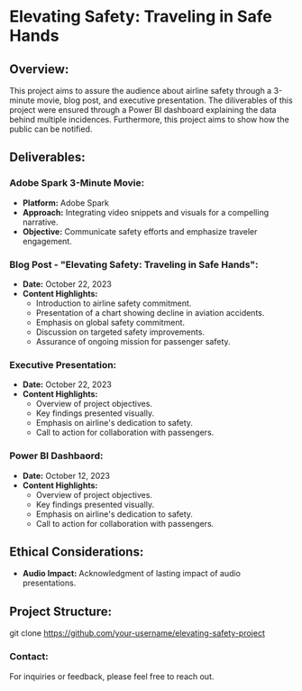 # Elevating Safety: Traveling in Safe Hands

## Overview:

This project aims to assure the audience about airline safety through a 3-minute movie, blog post, and executive presentation. The diliverables of this project were ensured through a Power BI dashboard explaining the data behind multiple incidences. Furthermore, this project aims to show how the public can be notified.

## Deliverables:

### Adobe Spark 3-Minute Movie:

- **Platform:** Adobe Spark
- **Approach:** Integrating video snippets and visuals for a compelling narrative.
- **Objective:** Communicate safety efforts and emphasize traveler engagement.

### Blog Post - "Elevating Safety: Traveling in Safe Hands":

- **Date:** October 22, 2023
- **Content Highlights:**
  - Introduction to airline safety commitment.
  - Presentation of a chart showing decline in aviation accidents.
  - Emphasis on global safety commitment.
  - Discussion on targeted safety improvements.
  - Assurance of ongoing mission for passenger safety.

### Executive Presentation:

- **Date:** October 22, 2023
- **Content Highlights:**
  - Overview of project objectives.
  - Key findings presented visually.
  - Emphasis on airline's dedication to safety.
  - Call to action for collaboration with passengers.

### Power BI Dashbaord:

- **Date:** October 12, 2023
- **Content Highlights:**
  - Overview of project objectives.
  - Key findings presented visually.
  - Emphasis on airline's dedication to safety.
  - Call to action for collaboration with passengers.

## Ethical Considerations:

- **Audio Impact:** Acknowledgment of lasting impact of audio presentations.

## Project Structure:
git clone https://github.com/your-username/elevating-safety-project

### Contact:
For inquiries or feedback, please feel free to reach out.
